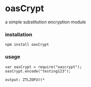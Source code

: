 # oasCrypt
a simple substitution encryption module

### installation
```
npm install oasCrypt
```

### usage
```
var oasCrypt = require("oascrypt");
oasCrypt.encode("testing123");

output: ZTLZOFU)(* 
```